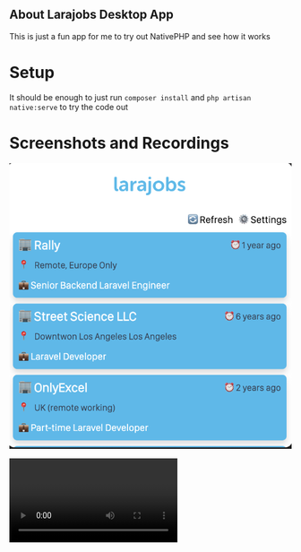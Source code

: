 ## About Larajobs Desktop App

This is just a fun app for me to try out NativePHP and see how it works

# Setup

It should be enough to just run `composer install` and `php artisan native:serve` to try the code out

# Screenshots and Recordings

![Screenshot](/screenshot.png?raw=true "Screenshot")

![Screenshot](/recording.mov "Screenshot")
